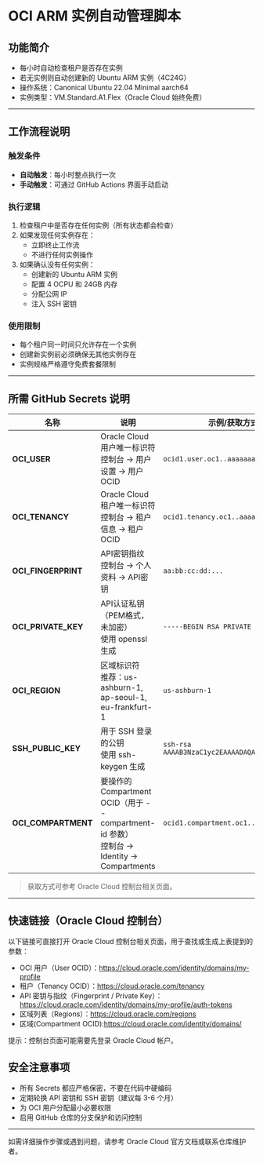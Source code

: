 
# OCI ARM 实例自动管理脚本

## 功能简介
- 每小时自动检查租户是否存在实例
- 若无实例则自动创建新的 Ubuntu ARM 实例（4C24G）
- 操作系统：Canonical Ubuntu 22.04 Minimal aarch64
- 实例类型：VM.Standard.A1.Flex（Oracle Cloud 始终免费）

---

## 工作流程说明

### 触发条件
- **自动触发**：每小时整点执行一次
- **手动触发**：可通过 GitHub Actions 界面手动启动

### 执行逻辑
1. 检查租户中是否存在任何实例（所有状态都会检查）
2. 如果发现任何实例存在：
	- 立即终止工作流
	- 不进行任何实例操作
3. 如果确认没有任何实例：
	- 创建新的 Ubuntu ARM 实例
	- 配置 4 OCPU 和 24GB 内存
	- 分配公网 IP
	- 注入 SSH 密钥

### 使用限制
- 每个租户同一时间只允许存在一个实例
- 创建新实例前必须确保无其他实例存在
- 实例规格严格遵守免费套餐限制

---

## 所需 GitHub Secrets 说明

| 名称              | 说明                                                         | 示例/获取方式 |
|-------------------|--------------------------------------------------------------|--------------|
| **OCI_USER**      | Oracle Cloud 用户唯一标识符<br>控制台 → 用户设置 → 用户OCID  | `ocid1.user.oc1..aaaaaaaaxxxxxxxx` |
| **OCI_TENANCY**   | Oracle Cloud 租户唯一标识符<br>控制台 → 租户信息 → 租户OCID | `ocid1.tenancy.oc1..aaaaaaaaxxxxxxxx` |
| **OCI_FINGERPRINT** | API密钥指纹<br>控制台 → 个人资料 → API密钥                  | `aa:bb:cc:dd:...` |
| **OCI_PRIVATE_KEY** | API认证私钥（PEM格式，未加密）<br>使用 openssl 生成         | `-----BEGIN RSA PRIVATE KEY----- ...` |
| **OCI_REGION**    | 区域标识符<br>推荐：us-ashburn-1, ap-seoul-1, eu-frankfurt-1 | `us-ashburn-1` |
| **SSH_PUBLIC_KEY** | 用于 SSH 登录的公钥<br>使用 ssh-keygen 生成                 | `ssh-rsa AAAAB3NzaC1yc2EAAAADAQABAAAB...` |
| **OCI_COMPARTMENT** | 要操作的 Compartment OCID（用于 --compartment-id 参数）<br>控制台 → Identity → Compartments | `ocid1.compartment.oc1..aaaa...` |

> 获取方式可参考 Oracle Cloud 控制台相关页面。

---

## 快速链接（Oracle Cloud 控制台）

以下链接可直接打开 Oracle Cloud 控制台相关页面，用于查找或生成上表提到的参数：

- OCI 用户（User OCID）：https://cloud.oracle.com/identity/domains/my-profile
- 租户（Tenancy OCID）：https://cloud.oracle.com/tenancy
- API 密钥与指纹（Fingerprint / Private Key）：https://cloud.oracle.com/identity/domains/my-profile/auth-tokens
- 区域列表（Regions）：https://cloud.oracle.com/regions
- 区域(Compartment OCID):https://cloud.oracle.com/identity/domains/

提示：控制台页面可能需要先登录 Oracle Cloud 帐户。

## 安全注意事项

- 所有 Secrets 都应严格保密，不要在代码中硬编码
- 定期轮换 API 密钥和 SSH 密钥（建议每 3-6 个月）
- 为 OCI 用户分配最小必要权限
- 启用 GitHub 仓库的分支保护和访问控制

---

如需详细操作步骤或遇到问题，请参考 Oracle Cloud 官方文档或联系仓库维护者。